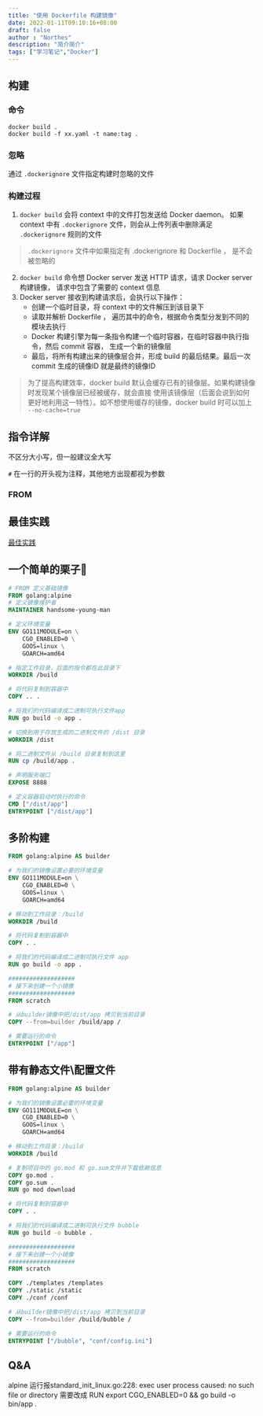 ```yaml
---
title: "使用 Dockerfile 构建镜像"
date: 2022-01-11T09:10:16+08:00
draft: false
author : "Northes"
description: "简介简介"
tags: ["学习笔记","Docker"]
---
```


## 构建
### 命令
```shell
docker build .
docker build -f xx.yaml -t name:tag .
```
### 忽略
通过 `.dockerignore` 文件指定构建时忽略的文件

### 构建过程
1. `docker build` 会将 context 中的文件打包发送给 Docker daemon。
如果 context 中有 `.dockerignore` 文件，则会从上传列表中删除满足 `.dockerignore`
规则的文件
> `.dockerignore` 文件中如果指定有 .dockerignore 和 Dockerfile ， 是不会被忽略的
2. `docker build` 命令想 Docker server 发送 HTTP 请求，请求 Docker server 构建镜像，
请求中包含了需要的 context 信息
3. Docker server 接收到构建请求后，会执行以下操作：
    - 创建一个临时目录，将 context 中的文件解压到该目录下
    - 读取并解析 Dockerfile ， 遍历其中的命令，根据命令类型分发到不同的模块去执行
    - Docker 构建引擎为每一条指令构建一个临时容器，在临时容器中执行指令，然后 commit 容器，
    生成一个新的镜像层
    - 最后，将所有构建出来的镜像层合并，形成 build 的最后结果。最后一次 commit 生成的镜像ID
    就是最终的镜像ID

> 为了提高构建效率，docker build 默认会缓存已有的镜像层。如果构建镜像时发现某个镜像层已经被缓存，就会直接
> 使用该镜像层（后面会说到如何更好地利用这一特性）。如不想使用缓存的镜像，docker build 时可以加上 `--no-cache=true`


## 指令详解
不区分大小写，但一般建议全大写

`#` 在一行的开头视为注释，其他地方出现都视为参数

### FROM


## 最佳实践
[最佳实践](../dockerfile-best-practices)

## 一个简单的栗子🌰

```dockerfile
# FROM 定义基础镜像
FROM golang:alpine
# 定义镜像维护者
MAINTAINER handsome-young-man

# 定义环境变量
ENV GO111MODULE=on \
    CGO_ENABLED=0 \
    GOOS=linux \
    GOARCH=amd64

# 指定工作目录，后面的指令都在此目录下
WORKDIR /build

# 将代码复制到容器中
COPY .. .

# 将我们的代码编译成二进制可执行文件app
RUN go build -o app .

# 切换到用于存放生成的二进制文件的 /dist 目录
WORKDIR /dist

# 将二进制文件从 /build 目录复制到这里
RUN cp /build/app .

# 声明服务端口
EXPOSE 8888

# 定义容器启动时执行的命令
CMD ["/dist/app"]
ENTRYPOINT ["/dist/app"]
```

## 多阶构建

```dockerfile
FROM golang:alpine AS builder

# 为我们的镜像设置必要的环境变量
ENV GO111MODULE=on \
    CGO_ENABLED=0 \
    GOOS=linux \
    GOARCH=amd64

# 移动到工作目录：/build
WORKDIR /build

# 将代码复制到容器中
COPY . .

# 将我们的代码编译成二进制可执行文件 app
RUN go build -o app .

###################
# 接下来创建一个小镜像
###################
FROM scratch

# 从builder镜像中把/dist/app 拷贝到当前目录
COPY --from=builder /build/app /

# 需要运行的命令
ENTRYPOINT ["/app"]
```

## 带有静态文件\配置文件

```dockerfile
FROM golang:alpine AS builder

# 为我们的镜像设置必要的环境变量
ENV GO111MODULE=on \
    CGO_ENABLED=0 \
    GOOS=linux \
    GOARCH=amd64

# 移动到工作目录：/build
WORKDIR /build

# 复制项目中的 go.mod 和 go.sum文件并下载依赖信息
COPY go.mod .
COPY go.sum .
RUN go mod download

# 将代码复制到容器中
COPY . .

# 将我们的代码编译成二进制可执行文件 bubble
RUN go build -o bubble .

###################
# 接下来创建一个小镜像
###################
FROM scratch

COPY ./templates /templates
COPY ./static /static
COPY ./conf /conf

# 从builder镜像中把/dist/app 拷贝到当前目录
COPY --from=builder /build/bubble /

# 需要运行的命令
ENTRYPOINT ["/bubble", "conf/config.ini"]
```

## Q&A
alpine 运行报standard_init_linux.go:228: exec user process caused: no such file or directory
需要改成
RUN export CGO_ENABLED=0 && go build -o bin/app .
